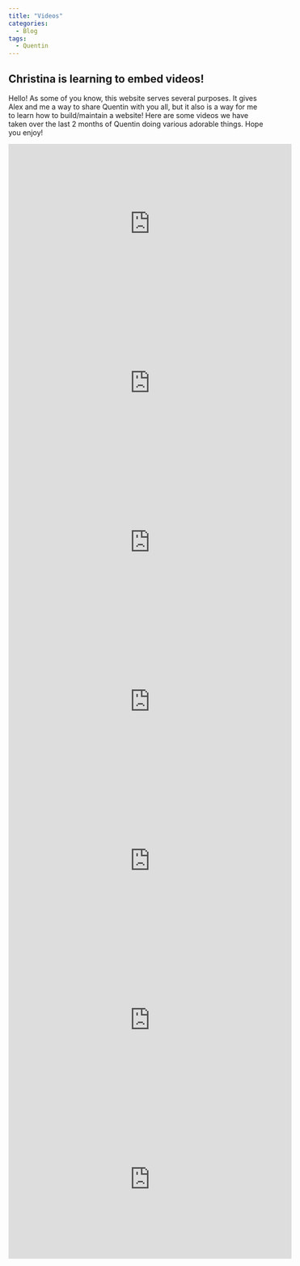 ```yaml
---
title: "Videos"
categories:
  - Blog
tags:
  - Quentin
---
```


## Christina is learning to embed videos!

Hello! As some of you know, this website serves several purposes. It gives Alex and me a way to share Quentin with you all, but it also is a way for me to learn how to build/maintain a website! Here are some videos we have taken over the last 2 months of Quentin doing various adorable things. Hope you enjoy!

<iframe width="560" height="315" src="https://www.youtube.com/embed/sdiwQLBcYqo" frameborder="0" allow="accelerometer; autoplay; encrypted-media; gyroscope; picture-in-picture" allowfullscreen></iframe>

<iframe width="560" height="315" src="https://www.youtube.com/embed/96u6pIj__v0" frameborder="0" allow="accelerometer; autoplay; encrypted-media; gyroscope; picture-in-picture" allowfullscreen></iframe>

<iframe width="560" height="315" src="https://www.youtube.com/embed/qgujhBZyvbc" frameborder="0" allow="accelerometer; autoplay; encrypted-media; gyroscope; picture-in-picture" allowfullscreen></iframe>

<iframe width="560" height="315" src="https://www.youtube.com/embed/I3CrDeJukXc" frameborder="0" allow="accelerometer; autoplay; encrypted-media; gyroscope; picture-in-picture" allowfullscreen></iframe>

<iframe width="560" height="315" src="https://www.youtube.com/embed/TyihODmfK20" frameborder="0" allow="accelerometer; autoplay; encrypted-media; gyroscope; picture-in-picture" allowfullscreen></iframe>

<iframe width="560" height="315" src="https://www.youtube.com/embed/o0rVaJcVFoI" frameborder="0" allow="accelerometer; autoplay; encrypted-media; gyroscope; picture-in-picture" allowfullscreen></iframe>

<iframe width="560" height="315" src="https://www.youtube.com/embed/BT0oJP1Tz04" frameborder="0" allow="accelerometer; autoplay; encrypted-media; gyroscope; picture-in-picture" allowfullscreen></iframe>
